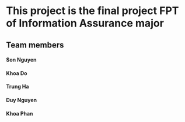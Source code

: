 # This project is the final project FPT of Information Assurance major
## Team members
#### Son Nguyen
#### Khoa Do
#### Trung Ha
#### Duy Nguyen
#### Khoa Phan